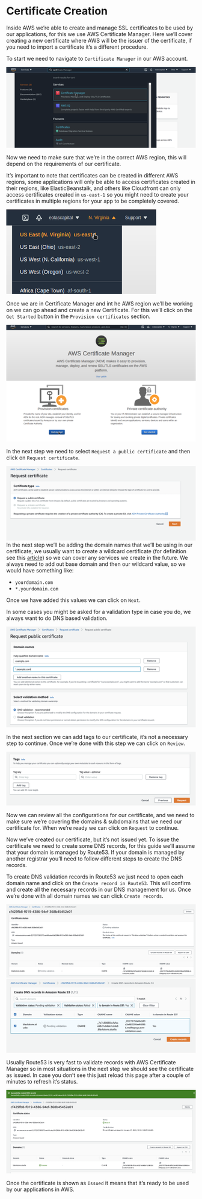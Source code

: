 # Certificate Creation

Inside AWS we’re able to create and manage SSL certificates to be used by our applications, for this we use AWS Certificate Manager. Here we’ll cover creating a new certificate where AWS will be the issuer of the certificate, if you need to import a certificate it’s a different procedure. 

To start we need to navigate to `Certificate Manager` in our AWS account.

![Screenshot_20210209_205910.png](./attachments/Screenshot_20210209_205910.png)


Now we need to make sure that we’re in the correct AWS region, this will depend on the requirements of our certificate.

It’s important to note that certificates can be created in different AWS regions, some applications will only be able to access certificates created in their regions, like ElasticBeanstalk, and others like Cloudfront can only access certificates created in `us-east-1` so you might need to create your certificates in multiple regions for your app to be completely covered.



![Screenshot_20210209_205929.png](./attachments/Screenshot_20210209_205929.png)


Once we are in Certificate Manager and int he AWS region we’ll be working on we can go ahead and create a new Certificate. For this we’ll click on the `Get Started` button in the `Provision certificates` section.



![Screenshot_20210209_205947.png](./attachments/Screenshot_20210209_205947.png)


In the next step we need to select `Request a public certificate` and then click on `Request certificate`.

![Screen Shot 2022-01-27 at 10.15.35 AM.png](./attachments/Screen%20Shot%202022-01-27%20at%2010.15.35%20AM.png)
In the next step we’ll be adding the domain names that we’ll be using in our certificate, we usually want to create a wildcard certificate (for definition see this [article](https://en.wikipedia.org/wiki/Wildcard_certificate)) so we can cover any services we create in the future. We always need to add out base domain and then our wildcard value, so we would have something like:

- `yourdomain.com`
- `*.yourdomain.com`

Once we have added this values we can click on `Next`.

In some cases you might be asked for a validation type in case you do, we always want to do DNS based validation.

![Screen Shot 2022-01-27 at 10.16.28 AM.png](./attachments/Screen%20Shot%202022-01-27%20at%2010.16.28%20AM.png)




In the next section we can add tags to our certificate, it’s not a necessary step to continue. Once we’re done with this step we can click on `Review`. 

![Screen Shot 2022-01-27 at 10.16.39 AM.png](./attachments/Screen%20Shot%202022-01-27%20at%2010.16.39%20AM.png)


Now we can review all the configurations for our certificate, and we need to make sure we’re covering the domains & subdomains that we need our certificate for. When we’re ready we can click on `Request` to continue.



Now we’ve created our certificate, but it’s not issued yet. To issue the certificate we need to create some DNS records, for this guide we’ll assume that your domain is managed by Route53. If your domain is managed by another registrar you’ll need to follow different steps to create the DNS records. 

To create DNS validation records in Route53 we just need to open each domain name and click on the `Create record in Route53`. This will confirm and create all the necessary records in our DNS management for us. Once we’re done with all domain names we can click `Create records`.

![Screen Shot 2022-01-27 at 10.18.28 AM.png](./attachments/Screen%20Shot%202022-01-27%20at%2010.18.28%20AM.png)
![Screen Shot 2022-01-27 at 10.18.41 AM.png](./attachments/Screen%20Shot%202022-01-27%20at%2010.18.41%20AM.png)




Usually Route53 is very fast to validate records with AWS Certificate Manager so in most situations in the next step we should see the certificate as issued. In case you don’t see this just reload this page after a couple of minutes to refresh it’s status.



![Screen Shot 2022-01-27 at 10.18.49 AM.png](./attachments/Screen%20Shot%202022-01-27%20at%2010.18.49%20AM.png)


Once the certificate is shown as `Issued` it means that it’s ready to be used by our applications in AWS.


